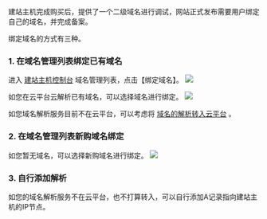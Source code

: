 建站主机完成购买后，提供了一个二级域名进行调试，网站正式发布需要用户绑定自己的域名，并完成备案。

绑定域名的方式有三种。

### 1. 在域名管理列表绑定已有域名

进入 [建站主机控制台](http://console.tce.fsphere.cn/lighthosting) 域名管理列表，点击【绑定域名】。
![](http://imgcache.tce.fsphere.cn/static/mc.qcloudimg.com/static/img/e37875a5da9e266d96c1438dc491e889/image.png)

如您在云平台云解析已有域名，可以选择域名进行绑定。
![](http://imgcache.tce.fsphere.cn/static/mc.qcloudimg.com/static/img/97624ef0e32da9339a2b66510a4ebc46/image.png)

如您域名解析服务目前不在云平台，可以考虑将 [域名的解析转入云平台](http://tce.fsphere.cn/document/product/302/8555) 。

### 2. 在域名管理列表新购域名绑定

如您暂无域名，可以选择新购域名进行绑定。
![](http://imgcache.tce.fsphere.cn/static/mc.qcloudimg.com/static/img/3dde41f7df79d1efb675d1f47335ba5e/image.png)

### 3. 自行添加解析
如您的域名解析服务不在云平台，也不打算转入，可以自行添加A记录指向建站主机的IP节点。
